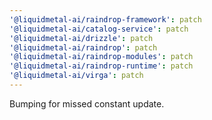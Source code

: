 ```yaml
---
'@liquidmetal-ai/raindrop-framework': patch
'@liquidmetal-ai/catalog-service': patch
'@liquidmetal-ai/drizzle': patch
'@liquidmetal-ai/raindrop': patch
'@liquidmetal-ai/raindrop-modules': patch
'@liquidmetal-ai/raindrop-runtime': patch
'@liquidmetal-ai/virga': patch
---
```


Bumping for missed constant update.
